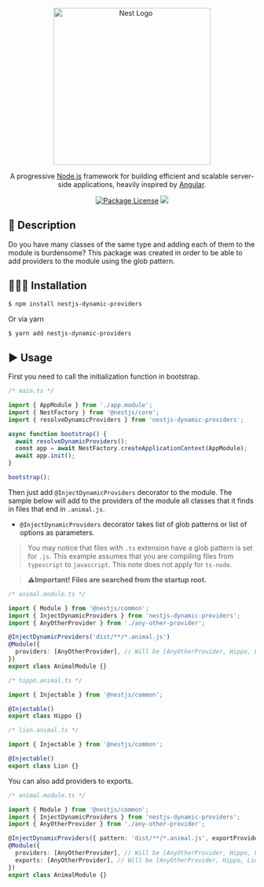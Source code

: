 <p align="center">
  <a href="http://nestjs.com/" target="blank"><img src="https://nestjs.com/img/logo_text.svg" width="320" alt="Nest Logo" /></a>
</p>

[travis-image]: https://api.travis-ci.org/nestjs/nest.svg?branch=master
[travis-url]: https://travis-ci.org/nestjs/nest
[linux-image]: https://img.shields.io/travis/nestjs/nest/master.svg?label=linux
[linux-url]: https://travis-ci.org/nestjs/nest

  <p align="center">A progressive <a href="http://nodejs.org" target="blank">Node.js</a> framework for building efficient and scalable server-side applications, heavily inspired by <a href="https://angular.io" target="blank">Angular</a>.</p>
    <p align="center">
<a href="https://github.com/fjodor-rybakov/discord-nestjs/blob/master/LICENSE"><img src="https://img.shields.io/npm/l/@nestjs/core.svg" alt="Package License" /></a>
  <a href="https://paypal.com/paypalme/fjodorrybakov"><img src="https://img.shields.io/badge/Donate-PayPal-dc3d53.svg"/></a>
</p>

## 🧾 Description

Do you have many classes of the same type and adding each of them to the module is burdensome?
This package was created in order to be able to add providers to the module using the glob pattern.

## 👨🏻‍💻 Installation <a name="Installation"></a>

```bash
$ npm install nestjs-dynamic-providers
```

Or via yarn

```bash
$ yarn add nestjs-dynamic-providers
```

## ▶️ Usage <a name="Usage"></a>

First you need to call the initialization function in bootstrap.

```typescript
/* main.ts */

import { AppModule } from './app.module';
import { NestFactory } from '@nestjs/core';
import { resolveDynamicProviders } from 'nestjs-dynamic-providers';

async function bootstrap() {
  await resolveDynamicProviders();
  const app = await NestFactory.createApplicationContext(AppModule);
  await app.init();
}

bootstrap();
```

Then just add `@InjectDynamicProviders` decorator to the module. The sample below will add to the providers of the module
all classes that it finds in files that end in `.animal.js`.

- `@InjectDynamicProviders` decorator takes list of glob patterns or list of options as parameters.

> You may notice that files with `.ts` extension have a glob pattern is set for `.js`. This example assumes that you are 
> compiling files from `typescript` to `javascript`. This note does not apply for `ts-node`.

> ⚠️**Important! Files are searched from the startup root.**

```typescript
/* animal.module.ts */

import { Module } from '@nestjs/common';
import { InjectDynamicProviders } from 'nestjs-dynamic-providers';
import { AnyOtherProvider } from './any-other-provider';

@InjectDynamicProviders('dist/**/*.animal.js')
@Module({
  providers: [AnyOtherProvider], // Will be [AnyOtherProvider, Hippo, Lion]
})
export class AnimalModule {}
```

```typescript
/* hippo.animal.ts */

import { Injectable } from '@nestjs/common';

@Injectable()
export class Hippo {}
```

```typescript
/* lion.animal.ts */

import { Injectable } from '@nestjs/common';

@Injectable()
export class Lion {}
```

You can also add providers to exports.

```typescript
/* animal.module.ts */

import { Module } from '@nestjs/common';
import { InjectDynamicProviders } from 'nestjs-dynamic-providers';
import { AnyOtherProvider } from './any-other-provider';

@InjectDynamicProviders({ pattern: 'dist/**/*.animal.js', exportProviders: true })
@Module({
  providers: [AnyOtherProvider], // Will be [AnyOtherProvider, Hippo, Lion]
  exports: [AnyOtherProvider], // Will be [AnyOtherProvider, Hippo, Lion]
})
export class AnimalModule {}
```
